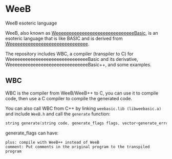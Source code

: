 # WeeB
 WeeB esoteric language

WeeB, also known as [WeeeeeeeeeeeeeeeeeeeeeeeeeeeeeeBasic](https://esolangs.org/wiki/WeeeeeeeeeeeeeeeeeeeeeeeeeeeeeeBasic), is an esoteric language that is like BASIC and is derived from [Weeeeeeeeeeeeeeeeeeeeeeeeeeeeee](https://esolangs.org/wiki/Weeeeeeeeeeeeeeeeeeeeeeeeeeeeee).

The repository includes WBC, a compiler (transpiler to C) for WeeeeeeeeeeeeeeeeeeeeeeeeeeeeeeBasic and its derivative, WeeeeeeeeeeeeeeeeeeeeeeeeeeeeeeBasic++, and some examples.

## WBC
WBC is the compiler from WeeB/WeeB++ to C, you can use it to compile code, then use a C compiler to compile the generated code.

You can also call WBC from C++ by linking `weebasic.lib (libweebasic.a)` and include `WeeB.h` and call the `generate` function:
```cpp
string generate(string code, generate_flags flags, vector<generate_error>& err);
```
generate_flags can have:
```text
plus: compile with WeeB++ instead of WeeB
comment: Put comments in the original program to the transpiled program
```